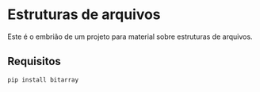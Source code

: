 # Estruturas de arquivos

Este é o embrião de um projeto para material sobre estruturas de arquivos.

## Requisitos

``pip install bitarray``